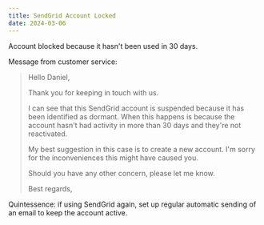 ```yaml
---
title: SendGrid Account Locked
date: 2024-03-06
---
```


Account blocked because it hasn't been used in 30 days.

Message from customer service:

> Hello Daniel,
> 
> Thank you for keeping in touch with us.
> 
> I can see that this SendGrid account is suspended because it has been identified as dormant. When this happens is because the account hasn't had activity in more than 30 days and they're not reactivated.
> 
> My best suggestion in this case is to create a new account. I'm sorry for the inconveniences this might have caused you.
> 
> Should you have any other concern, please let me know.
> 
> Best regards,

Quintessence: if using SendGrid again, set up regular automatic sending of an email to keep the account active.
